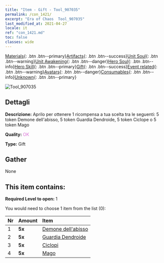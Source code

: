 ```yaml
---
title: "Item - Gift - Tool_907035"
permalink: /con_1421/
excerpt: "Era of Chaos  Tool_907035"
last_modified_at: 2021-04-27
locale: it
ref: "con_1421.md"
toc: false
classes: wide
---
```

 [Materials](/ItemsIT/){: .btn .btn--primary}[Artifacts](/ItemsIT/Artifacts/){: .btn .btn--success}[Unit Soul](/ItemsIT/UnitSoul/){: .btn .btn--warning}[Unit Awakening](/ItemsIT/UnitAwakening/){: .btn .btn--danger}[Hero Soul](/ItemsIT/HeroSoul/){: .btn .btn--info}[Hero Skill](/ItemsIT/HeroSkill/){: .btn .btn--primary}[Gift](/ItemsIT/Gift/){: .btn .btn--success}[Event related](/ItemsIT/Events/){: .btn .btn--warning}[Avatars](/ItemsIT/Avatars/){: .btn .btn--danger}[Consumables](/ItemsIT/Consumables/){: .btn .btn--info}[Unknown](/ItemsIT/Unknown/){: .btn .btn--primary}

 ![Tool_907035](/images/t/i_907035.png)

## Dettagli
 **Descrizione:** Aprilo per ottenere 1 ricompensa a tua scelta tra le seguenti: 5 token Demone dell'abisso, 5 token Guardia Dendroide, 5 token Ciclope o 5 token Mago

 **Quality:** <span style="color: #DA70D6">OK</span>

 **Type:** Gift

## Gather

  None

## This item contains:

 **Required Level to open:** 1

 You would need to choose 1 item from the list (0):

  | Nr | Amount |     Item    |
  |:---|:-------|:------------|
  | 1 |  **5x** | [Demone dell'abisso](/ItemsIT/unt_230/) |  | 
  | 2 |  **5x** | [Guardia Dendroide](/ItemsIT/unt_203/) |  | 
  | 3 |  **5x** | [Ciclopi](/ItemsIT/unt_222/) |  | 
  | 4 |  **5x** | [Mago](/ItemsIT/unt_238/) |  | 
